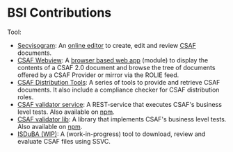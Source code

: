 # BSI Contributions

Tool:

- [Secvisogram](https://github.com/secvisogram/secvisogram): An [online editor](https://secvisogram.github.io/) to create, edit and review [CSAF](https://docs.oasis-open.org/csaf/csaf/v2.0/os/csaf-v2.0-os.html) documents.
- [CSAF Webview](https://github.com/csaf-poc/csaf_webview): A [browser based web app](https://csaf-poc.github.io/csaf_webview/) (module) to display the contents of a CSAF 2.0 document and browse the tree of documents offered by a CSAF Provider or mirror via the ROLIE feed.
- [CSAF Distribution Tools](https://github.com/csaf-poc/csaf_distribution): A series of tools to provide and retrieve CSAF documents. It also include a compliance checker for CSAF distribution roles.
- [CSAF validator service](https://github.com/secvisogram/csaf-validator-service): A REST-service that executes CSAF's business level tests. Also available on [npm](https://www.npmjs.com/package/@secvisogram/csaf-validator-service).
- [CSAF validator lib](https://github.com/secvisogram/csaf-validator-lib): A library that implements CSAF's business level tests. Also available on [npm](https://www.npmjs.com/package/@secvisogram/csaf-validator-lib).
- [ISDuBA (WIP)](https://github.com/ISDuBA/ISDuBA): A (work-in-progress) tool to download, review and evaluate CSAF files using SSVC.
